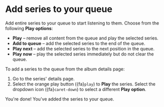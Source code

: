 # Add series to your queue

Add entire series to your queue to start listening to them. Choose from the following __Play options__:

- __Play__ – remove all content from the queue and play the selected series.
- __Add to queue__ – add the selected series to the end of the queue.
- __Play next__ – add the selected series to the next position in the queue.
- __Play now__ – play the selected series immediately but do not clear the queue.

To add a series to the queue from the album details page:

1. Go to the series' details page.
2. Select the orange play button ({fa}`play`) to __Play__ the series. Select the dropdown icon ({fa}`caret-down`) to select a different __Play option__.

You're done! You've added the series to your queue.

